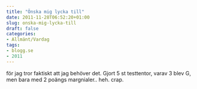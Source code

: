 ```yaml
---
title: "Önska mig lycka till"
date: 2011-11-28T06:52:20+01:00
slug: onska-mig-lycka-till
draft: false
categories:
- Allmänt/Vardag
tags:
- blogg.se
- 2011
---
```

för jag tror faktiskt att jag behöver det. Gjort 5 st testtentor, varav 3 blev G, men bara med 2 poängs margnialer.. heh. crap.